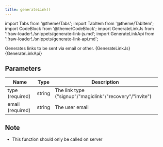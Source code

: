 ```yaml
---
title: generateLink()
---
```


import Tabs from '@theme/Tabs';
import TabItem from '@theme/TabItem';
import CodeBlock from '@theme/CodeBlock';
import GenerateLinkJs from '!!raw-loader!./snippets/generate-link-js.md';
import GenerateLinkApi from '!!raw-loader!./snippets/generate-link-api.md';

Generates links to be sent via email or other. 
<Tabs>
  <TabItem value="javascript" label="Javascript" default>
    <CodeBlock className="language-jsx">
      {GenerateLinkJs}
    </CodeBlock>
  </TabItem>
  <TabItem value="API" label="API">
    <CodeBlock className="language-jsx" title="[POST]">
      {GenerateLinkApi}
    </CodeBlock>
  </TabItem>
</Tabs>

## Parameters
|Name   |Type  |Description       |
|-------|------|------------------|
|type (required)|string|The link type ("signup"/"magiclink"/"recovery"/"invite")|
|email (required)|string|The user email|

## Note
- This function should only be called on server
